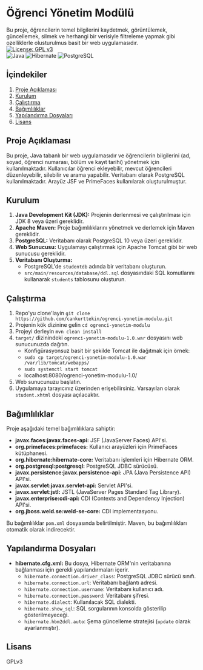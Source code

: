 # Öğrenci Yönetim Modülü

Bu proje, öğrencilerin temel bilgilerini kaydetmek, görüntülemek, güncellemek, silmek ve herhangi bir verisiyle filtreleme yapmak gibi ozelliklerle olusturulmus basit bir web uygulamasıdır.
<br />
[![License: GPL v3](https://img.shields.io/badge/License-GPLv3-blue.svg)](https://www.gnu.org/licenses/gpl-3.0)
<br />
![Java](https://img.shields.io/badge/java-%23ED8B00.svg?style=for-the-badge&logo=openjdk&logoColor=white)
![Hibernate](https://img.shields.io/badge/Hibernate-59666C?style=for-the-badge&logo=Hibernate&logoColor=white)
![PostgreSQL](https://img.shields.io/badge/PostgreSQL-316192?style=for-the-badge&logo=postgresql&logoColor=white)
## İçindekiler
1.  [Proje Açıklaması](#proje-açıklaması)
2.  [Kurulum](#kurulum)
3.  [Çalıştırma](#çalıştırma)
4.  [Bağımlılıklar](#bağımlılıklar)
5.  [Yapılandırma Dosyaları](#yapılandırma-dosyaları)
6.  [Lisans](#lisans)

## Proje Açıklaması
Bu proje, Java tabanlı bir web uygulamasıdır ve öğrencilerin bilgilerini (ad, soyad, öğrenci numarası, bölüm ve kayıt tarihi) yönetmek için kullanılmaktadır. Kullanıcılar öğrenci ekleyebilir, mevcut öğrencileri düzenleyebilir, silebilir ve arama yapabilir. Veritabanı olarak PostgreSQL kullanılmaktadır. Arayüz JSF ve PrimeFaces kullanılarak oluşturulmuştur.

## Kurulum
1.  **Java Development Kit (JDK):** Projenin derlenmesi ve çalıştırılması için JDK 8 veya üzeri gereklidir.
2.  **Apache Maven:** Proje bağımlılıklarını yönetmek ve derlemek için Maven gereklidir.
3.  **PostgreSQL:** Veritabanı olarak PostgreSQL 10 veya üzeri gereklidir.
4.  **Web Sunucusu:** Uygulamayı çalıştırmak için Apache Tomcat gibi bir web sunucusu gereklidir.
5.  **Veritabanı Oluşturma:**
    *   PostgreSQL'de `studentdb` adında bir veritabanı oluşturun.
    *   `src/main/resources/database/ddl.sql` dosyasındaki SQL komutlarını kullanarak `students` tablosunu oluşturun.

## Çalıştırma
1.  Repo'yu clone'layin ```git clone https://github.com/cankurttekin/ogrenci-yonetim-modulu.git```
1.  Projenin kök dizinine gelin ```cd ogrenci-yonetim-modulu```
2.  Projeyi derleyin ```mvn clean install```
3.  `target/` dizinindeki `ogrenci-yonetim-modulu-1.0.war` dosyasını web sunucunuzda dağıtın.
    - Konfigürasyonsuz basit bir şekilde Tomcat ile dağıtmak için örnek:
    - ```sudo cp target/ogrenci-yonetim-modulu-1.0.war /var/lib/tomcat/webapps/```
    - ```sudo systemctl start tomcat```
    - localhost:8080/ogrenci-yonetim-modulu-1.0/
5.  Web sunucunuzu başlatın.
6.  Uygulamaya tarayıcınız üzerinden erişebilirsiniz. Varsayılan olarak `student.xhtml` dosyası açılacaktır.

## Bağımlılıklar

Proje aşağıdaki temel bağımlılıklara sahiptir:

*   **javax.faces:javax.faces-api:** JSF (JavaServer Faces) API'si.
*   **org.primefaces:primefaces:** Kullanıcı arayüzleri için PrimeFaces kütüphanesi.
*   **org.hibernate:hibernate-core:** Veritabanı işlemleri için Hibernate ORM.
*   **org.postgresql:postgresql:** PostgreSQL JDBC sürücüsü.
*   **javax.persistence:javax.persistence-api:** JPA (Java Persistence API) API'si.
*   **javax.servlet:javax.servlet-api:** Servlet API'si.
*   **javax.servlet:jstl:** JSTL (JavaServer Pages Standard Tag Library).
*   **javax.enterprise:cdi-api:** CDI (Contexts and Dependency Injection) API'si.
*    **org.jboss.weld.se:weld-se-core:** CDI implementasyonu.

Bu bağımlılıklar `pom.xml` dosyasında belirtilmiştir. Maven, bu bağımlılıkları otomatik olarak indirecektir.


## Yapılandırma Dosyaları

*   **hibernate.cfg.xml:** Bu dosya, Hibernate ORM'nin veritabanına bağlanması için gerekli yapılandırmaları içerir.
    *   `hibernate.connection.driver_class`: PostgreSQL JDBC sürücü sınıfı.
    *   `hibernate.connection.url`: Veritabanı bağlantı adresi.
    *   `hibernate.connection.username`: Veritabanı kullanıcı adı.
    *   `hibernate.connection.password`: Veritabanı şifresi.
    *   `hibernate.dialect`: Kullanılacak SQL dialekti.
    *   `hibernate.show_sql`: SQL sorgularının konsolda gösterilip gösterilmeyeceği.
    *   `hibernate.hbm2ddl.auto`: Şema güncelleme stratejisi (`update` olarak ayarlanmıştır).

## Lisans
GPLv3
